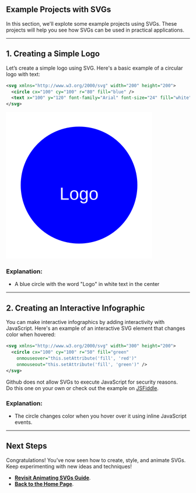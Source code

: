 ## Example Projects with SVGs

In this section, we'll explote some example projects using SVGs. These projects will help you see how SVGs can be used in practical applications.  

---

## **1. Creating a Simple Logo**

Let’s create a simple logo using SVG. Here's a basic example of a circular logo with text:  

```xml
<svg xmlns="http://www.w3.org/2000/svg" width="200" height="200">
  <circle cx="100" cy="100" r="80" fill="blue" />
  <text x="100" y="120" font-family="Arial" font-size="24" fill="white" text-anchor="middle">Logo</text>
</svg>
```

<img src="./svgs/simple-logo.svg" alt="Simple Logo">

### Explanation:  
- A blue circle with the word "Logo" in white text in the center  

---

## 2. Creating an Interactive Infographic

You can make interactive infographics by adding interactivity with JavaScript. Here's an example of an interactive SVG element that changes color when hovered:  

```xml
<svg xmlns="http://www.w3.org/2000/svg" width="300" height="200">
  <circle cx="100" cy="100" r="50" fill="green"
    onmouseover="this.setAttribute('fill', 'red')"
    onmouseout="this.setAttribute('fill', 'green')" />
</svg>
```

Github does not allow SVGs to execute JavaScript for security reasons.  
Do this one on your own or check out the example on [JSFiddle](https://jsfiddle.net/ynshbd8p/1/).

### Explanation:
- The circle changes color when you hover over it using inline JavaScript events.  

---

## **Next Steps**

Congratulations! You’ve now seen how to create, style, and animate SVGs. Keep experimenting with new ideas and techniques!   

- **[Revisit Animating SVGs Guide](./6animating-svgs.md)**.  
- **[Back to the Home Page](./README.md)**.  
